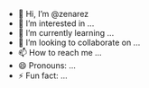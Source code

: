 - 👋 Hi, I’m @zenarez
- 👀 I’m interested in ...
- 🌱 I’m currently learning ...
- 💞️ I’m looking to collaborate on ...
- 📫 How to reach me ...
- 😄 Pronouns: ...
- ⚡ Fun fact: ...

<!---
zenarez/zenarez is a ✨ special ✨ repository because its `README.md` (this file) appears on your GitHub profile.
You can click the Preview link to take a look at your changes.
--->
